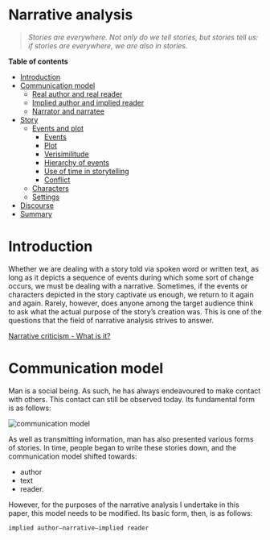 ﻿

# Narrative analysis <!-- omit in toc -->

>*Stories are everywhere.
Not only do we tell stories, but stories tell us:
if stories are everywhere, we are also in stories.* 

[^1]:A. Bennett, N. Royle, An Introduction to Literature, Criticism and Theory, Routledge, London 2016


**Table of contents**
- [Introduction](#introduction)
- [Communication model](#communication-model)
  - [Real author and real reader](#real-author-and-real-reader)
  - [Implied author and implied reader](#implied-author-and-implied-reader)
  - [Narrator and narratee](#narrator-and-narratee)
- [Story](#story)
  - [Events and plot](#events-and-plot)
    - [Events](#events)
    - [Plot](#plot)
    - [Verisimilitude](#verisimilitude)
    - [Hierarchy of events](#hierarchy-of-events)
    - [Use of time in storytelling](#use-of-time-in-storytelling)
    - [Conflict](#conflict)
  - [Characters](#characters)
  - [Settings](#settings)
- [Discourse](#discourse)
- [Summary](#summary)


# Introduction

Whether we are dealing with a story told via spoken word or written text, as long as it depicts a sequence of events during which some sort of change occurs, we must be dealing with a narrative. Sometimes, if the events or characters depicted in the story captivate us enough, we return to it again and again. Rarely, however, does anyone among the target audience think to ask what the actual purpose of the story’s creation was. This is one of the questions that the field of narrative analysis strives to answer.

[Narrative criticism - What is it?](https://www.compellingtruth.org/narrative-criticism.html)

# Communication model

Man is a social being. As such, he has always endeavoured to make contact with others. This contact can still be observed today. Its fundamental form is as follows: 

![communication model](modelkom.jpg)


As well as transmitting information, man has also presented various forms of stories. In time, people began to write these stories down, and the communication model shifted towards: 

- author 
- text 
- reader. 

However, for the purposes of the narrative analysis I undertake in this paper, this model needs to be modified. Its basic form, then, is as follows:
```
implied author–narrative–implied reader
```
